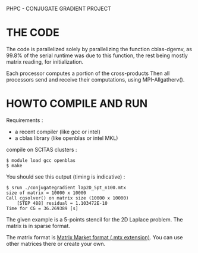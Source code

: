 PHPC - CONJUGATE GRADIENT PROJECT


THE CODE
========

The code is parallelized solely by parallelizing the function cblas-dgemv,
as 99.8% of the serial runtime was due to this function, the rest being mostly matrix reading,
for initialization.

Each processor computes a portion of the cross-products
Then all processors send and receive their computations, using MPI-Allgatherv().



HOWTO COMPILE AND RUN
=====================

Requirements : 

- a recent compiler (like gcc or intel)
- a cblas library (like openblas or intel MKL)

compile on SCITAS clusters :

```
$ module load gcc openblas
$ make
```

You should see this output (timing is indicative) :

```
$ srun ./conjugategradient lap2D_5pt_n100.mtx 
size of matrix = 10000 x 10000
Call cgsolver() on matrix size (10000 x 10000)
	[STEP 488] residual = 1.103472E-10
Time for CG = 36.269389 [s]
```

The given example is a 5-points stencil for the 2D Laplace problem. The matrix is in sparse format.

The matrix format is [Matrix Market format (.mtx extension)](https://sparse.tamu.edu/). You can use other matrices there or create your own. 

